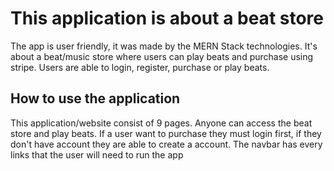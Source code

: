 # This application is about a beat store

The app is user friendly, it was made by the MERN Stack technologies. It's about a beat/music store where users can play beats and purchase using stripe. Users are able
to login, register, purchase or play beats. 

## How to use the application 

This application/website consist of 9 pages. Anyone can access the beat store and play beats.
If a user want to purchase they must login first, if they don't have account they are able to create a account. The navbar has every links that the user will need to run the app
